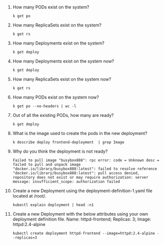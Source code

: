 1. How many PODs exist on the system?

    `k get po`

2. How many ReplicaSets exist on the system?

    `k get rs`

3. How many Deployments exist on the system?

    `k get deploy`

4. How many Deployments exist on the system now?

    `k get deploy`

5. How many ReplicaSets exist on the system now?

    `k get rs`

6. How many PODs exist on the system now?

    `k get po --no-headers | wc -l`

7. Out of all the existing PODs, how many are ready?

    `k get deploy`

8. What is the image used to create the pods in the new deployment?

    `k describe deploy frontend-deployment  | grep Image`

9.  Why do you think the deployment is not ready?

    `Failed to pull image "busybox888": rpc error: code = Unknown desc = failed to pull and unpack image "docker.io/library/busybox888:latest": failed to resolve reference "docker.io/library/busybox888:latest": pull access denied, repository does not exist or may require authorization: server message: insufficient_scope: authorization failed`

10. Create a new Deployment using the deployment-definition-1.yaml file located at /root/.

    `kubectl explain deployment | head -n1`

11. Create a new Deployment with the below attributes using your own deployment definition file.
    Name: httpd-frontend;
    Replicas: 3;
    Image: httpd:2.4-alpine

    `kubectl create deployment httpd-frontend --image=httpd:2.4-alpine --replicas=3`